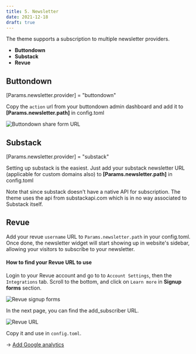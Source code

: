 ```yaml
---
title: 5. Newsletter
date: 2021-12-18
draft: true
---
```


The theme supports a subscription to multiple newsletter providers.

- **Buttondown**
- **Substack**
- **Revue**

## Buttondown

[Params.newsletter.provider] = "buttondown"

Copy the `action` url from your buttondown admin dashboard and add it to **[Params.newsletter.path]** in config.toml

![Buttondown share form URL](https://blog.buttondown.email/img/9.png)


## Substack

[Params.newsletter.provider] = "substack"

Setting up substack is the easiest. Just add your substack newsletter URL (applicable for custom domains also) to **[Params.newsletter.path]** in config.toml

Note that since substack doesn't have a native API for subscription. The theme uses the api from substackapi.com which is in no way associated to Substack itself.

## Revue

Add your revue `username` URL to `Params.newsletter.path` in your config.toml. Once done, the newsletter widget will start showing up in website's sidebar, allowing your visitors to subscribe to your newsletter.

#### How to find your Revue URL to use

Login to your Revue account and go to to `Account Settings`, then the `Integrations` tab. Scroll to the bottom, and click on `Learn more` in **Signup forms** section.

![Revue signup forms](https://downloads.intercomcdn.com/i/o/304891471/587879182e5d9d19aff97d2f/Screenshot+2021-02-26+at+9.10.32+AM.png)

In the next page, you can find the add_subscriber URL.

![Revue URL](https://github.com/apvarun/digital-garden-hugo-theme/blob/main/images/revue-signup-form-url.png?raw=true)

Copy it and use in `config.toml`.

→ [Add Google analytics](/articles/google-analytics)

